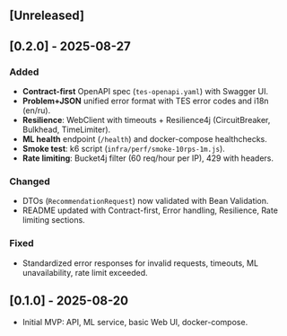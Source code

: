 ## [Unreleased]

## [0.2.0] - 2025-08-27
### Added
- **Contract-first** OpenAPI spec (`tes-openapi.yaml`) with Swagger UI.
- **Problem+JSON** unified error format with TES error codes and i18n (en/ru).
- **Resilience**: WebClient with timeouts + Resilience4j (CircuitBreaker, Bulkhead, TimeLimiter).
- **ML health** endpoint (`/health`) and docker-compose healthchecks.
- **Smoke test**: k6 script (`infra/perf/smoke-10rps-1m.js`).
- **Rate limiting**: Bucket4j filter (60 req/hour per IP), 429 with headers.

### Changed
- DTOs (`RecommendationRequest`) now validated with Bean Validation.
- README updated with Contract-first, Error handling, Resilience, Rate limiting sections.

### Fixed
- Standardized error responses for invalid requests, timeouts, ML unavailability, rate limit exceeded.

## [0.1.0] - 2025-08-20
- Initial MVP: API, ML service, basic Web UI, docker-compose.